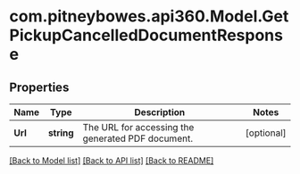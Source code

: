 # com.pitneybowes.api360.Model.GetPickupCancelledDocumentResponse

## Properties

Name | Type | Description | Notes
------------ | ------------- | ------------- | -------------
**Url** | **string** | The URL for accessing the generated PDF document. | [optional] 

[[Back to Model list]](../../README.md#documentation-for-models) [[Back to API list]](../../README.md#documentation-for-api-endpoints) [[Back to README]](../../README.md)

